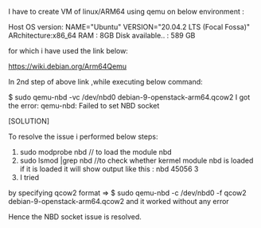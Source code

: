 
















I  have to create  VM  of   linux/ARM64    using qemu   on below  environment  :

Host OS version: NAME="Ubuntu"
VERSION="20.04.2 LTS (Focal Fossa)"
ARchitecture:x86_64
RAM : 8GB
Disk available.. : 589 GB 

for which i have used the link below:

https://wiki.debian.org/Arm64Qemu

In 2nd step of above link  ,while executing  below command:

$ sudo qemu-nbd  -vc /dev/nbd0 debian-9-openstack-arm64.qcow2
I  got the error:
qemu-nbd: Failed to set NBD socket

[SOLUTION]

To resolve the issue i performed below steps:

1) sudo modprobe nbd     // to load the module nbd
2) sudo lsmod |grep nbd    //to check whether kermel module nbd is loaded
if it is loaded   it will show output  like this :
nbd                    45056  3
3) I tried 

 by specifying qcow2 format =>
$ sudo qemu-nbd  -c /dev/nbd0  -f qcow2 debian-9-openstack-arm64.qcow2  and it worked without any error

Hence the  NBD socket  issue is resolved.

